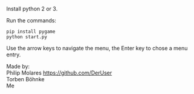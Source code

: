 Install python 2 or 3.

Run the commands:
```
pip install pygame
python start.py
```

Use the arrow keys to navigate the menu, the Enter key to chose a menu entry.

Made by:  
Philip Molares https://github.com/DerUser  
Torben Böhnke  
Me
